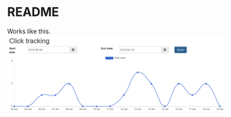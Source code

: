 # README
Works like this.
![fig_click_tracking](https://raw.githubusercontent.com/Tanete/tracker_by_chartkick/master/public/fig_click_tracking.png)